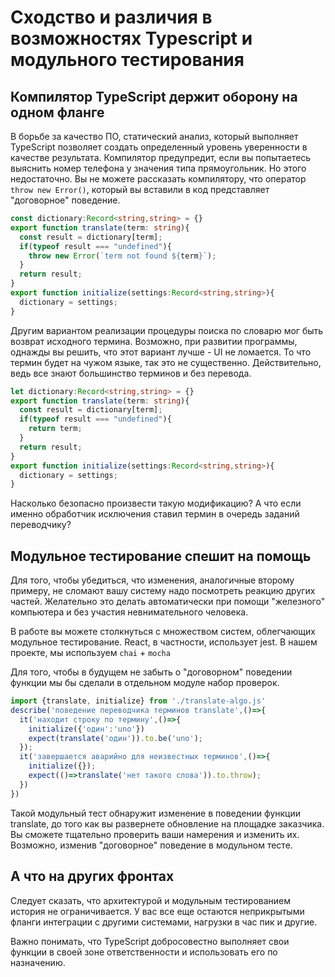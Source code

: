 # Сходство и различия в возможностях Typescript и модульного тестирования

## Компилятор TypeScript держит оборону на одном фланге

В борьбе за качество ПО, статический анализ, который выполняет TypeScript позволяет создать определенный уровень уверенности в качестве результата. Компилятор предупредит, если вы попытаетесь выяснить номер телефона у значения типа прямоугольник. Но этого недостаточно. Вы не можете рассказать компилятору, что оператор `throw new Error()`, который вы вставили в код представляет "договорное" поведение. 

```typescript
const dictionary:Record<string,string> = {}
export function translate(term: string){
  const result = dictionary[term];
  if(typeof result === "undefined"){
    throw new Error(`term not found ${term}`);
  }
  return result;
}
export function initialize(settings:Record<string,string>){
  dictionary = settings;
}
```

Другим вариантом реализации процедуры поиска по словарю мог быть возврат исходного термина. Возможно, при развитии программы, однажды вы решить, что этот вариант лучше - UI не ломается. То что термин будет на чужом языке, так это не существенно. Действительно, ведь все знают большинство терминов и без перевода.

```typescript
let dictionary:Record<string,string> = {}
export function translate(term: string){
  const result = dictionary[term];
  if(typeof result === "undefined"){
    return term;
  }
  return result;
}
export function initialize(settings:Record<string,string>){
  dictionary = settings;
}
```

Насколько безопасно произвести такую модификацию? А что если именно обработчик исключения ставил термин в очередь заданий переводчику?

## Модульное тестирование спешит на помощь

Для того, чтобы убедиться, что изменения, аналогичные второму примеру, не сломают вашу систему надо посмотреть реакцию других частей. Желательно это делать автоматически при помощи "железного" компьютера и без участия невнимательного человека.

В работе вы можете столкнуться с множеством систем, облегчающих модульное тестирование. React, в частности, использует jest.  В нашем проекте, мы используем `chai` + `mocha`

Для того, чтобы в будущем не забыть о "договорном" поведении функции мы бы сделали в отдельном модуле набор проверок.

```typescript
import {translate, initialize} from './translate-algo.js'
describe('поведение переводчика терминов translate',()=>{
  it('находит строку по термину',()=>{
    initialize({'один':'uno'})
    expect(translate('один')).to.be('uno');
  });
  it('завершается аварийно для неизвестных терминов',()=>{
    initialize({});
    expect(()=>translate('нет такого слова')).to.throw);
  })
})
```

Такой модульный тест обнаружит изменение в поведении функции translate, до того как вы развернете обновление на площадке заказчика. Вы сможете тщательно проверить ваши намерения и изменить их. Возможно, изменив "договорное" поведение в модульном тесте.

## А что на других фронтах

Следует сказать, что архитектурой и модульным тестированием история не ограничивается. У вас все еще остаются неприкрытыми фланги интеграции с другими системами, нагрузки в час пик и другие.

Важно понимать, что TypeScript добросовестно выполняет свои функции в своей зоне ответственности и использовать его по назначению.
